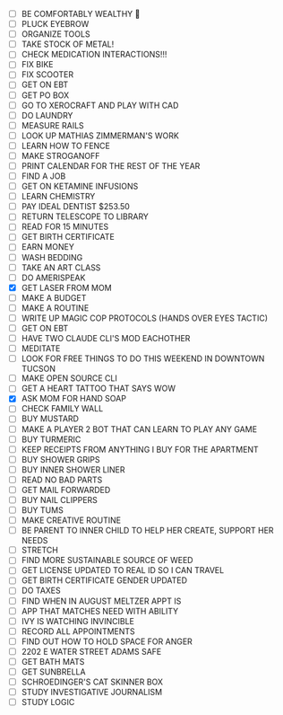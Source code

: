 - [ ] BE COMFORTABLY WEALTHY 🤑
- [ ] PLUCK EYEBROW
- [ ] ORGANIZE TOOLS
- [ ] TAKE STOCK OF METAL!
- [ ] CHECK MEDICATION INTERACTIONS!!!
- [ ] FIX BIKE
- [ ] FIX SCOOTER
- [ ] GET ON EBT
- [ ] GET PO BOX
- [ ] GO TO XEROCRAFT AND PLAY WITH CAD
- [ ] DO LAUNDRY
- [ ] MEASURE RAILS
- [ ] LOOK UP MATHIAS ZIMMERMAN'S WORK
- [ ] LEARN HOW TO FENCE
- [ ] MAKE STROGANOFF
- [ ] PRINT CALENDAR FOR THE REST OF THE YEAR
- [ ] FIND A JOB
- [ ] GET ON KETAMINE INFUSIONS
- [ ] LEARN CHEMISTRY
- [ ] PAY IDEAL DENTIST $253.50
- [ ] RETURN TELESCOPE TO LIBRARY
- [ ] READ FOR 15 MINUTES
- [ ] GET BIRTH CERTIFICATE
- [ ] EARN MONEY
- [ ] WASH BEDDING
- [ ] TAKE AN ART CLASS
- [ ] DO AMERISPEAK
- [x] GET LASER FROM MOM
- [ ] MAKE A BUDGET
- [ ] MAKE A ROUTINE
- [ ] WRITE UP MAGIC COP PROTOCOLS (HANDS OVER EYES TACTIC)
- [ ] GET ON EBT
- [ ] HAVE TWO CLAUDE CLI'S MOD EACHOTHER
- [ ] MEDITATE
- [ ] LOOK FOR FREE THINGS TO DO THIS WEEKEND IN DOWNTOWN TUCSON
- [ ] MAKE OPEN SOURCE CLI
- [ ] GET A HEART TATTOO THAT SAYS WOW
- [x] ASK MOM FOR HAND SOAP
- [ ] CHECK FAMILY WALL
- [ ] BUY MUSTARD
- [ ] MAKE A PLAYER 2 BOT THAT CAN LEARN TO PLAY ANY GAME
- [ ] BUY TURMERIC
- [ ] KEEP RECEIPTS FROM ANYTHING I BUY FOR THE APARTMENT
- [ ] BUY SHOWER GRIPS
- [ ] BUY INNER SHOWER LINER
- [ ] READ NO BAD PARTS
- [ ] GET MAIL FORWARDED
- [ ] BUY NAIL CLIPPERS
- [ ] BUY TUMS
- [ ] MAKE CREATIVE ROUTINE
- [ ] BE PARENT TO INNER CHILD TO HELP HER CREATE, SUPPORT HER NEEDS
- [ ] STRETCH
- [ ] FIND MORE SUSTAINABLE SOURCE OF WEED
- [ ] GET LICENSE UPDATED TO REAL ID SO I CAN TRAVEL
- [ ] GET BIRTH CERTIFICATE GENDER UPDATED
- [ ] DO TAXES
- [ ] FIND WHEN IN AUGUST MELTZER APPT IS
- [ ] APP THAT MATCHES NEED WITH ABILITY
- [ ] IVY IS WATCHING INVINCIBLE
- [ ] RECORD ALL APPOINTMENTS
- [ ] FIND OUT HOW TO HOLD SPACE FOR ANGER
- [ ] 2202 E WATER STREET ADAMS SAFE
- [ ] GET BATH MATS
- [ ] GET SUNBRELLA
- [ ] SCHROEDINGER'S CAT SKINNER BOX
- [ ] STUDY INVESTIGATIVE JOURNALISM
- [ ] STUDY LOGIC